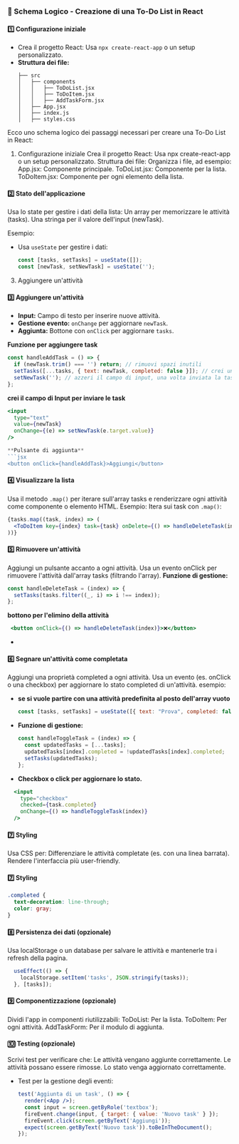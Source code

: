 ### **📌 Schema Logico - Creazione di una To-Do List in React**

#### **1️⃣ Configurazione iniziale**
- Crea il progetto React: Usa `npx create-react-app` o un setup personalizzato.
- **Struttura dei file:**  
  ```
  ├── src
  │   ├── components
  │   │   ├── ToDoList.jsx
  │   │   ├── ToDoItem.jsx
  │   │   ├── AddTaskForm.jsx
  │   ├── App.jsx
  │   ├── index.js
  │   ├── styles.css
  ```
Ecco uno schema logico dei passaggi necessari per creare una To-Do List in React:


1. Configurazione iniziale
Crea il progetto React: Usa npx create-react-app o un setup personalizzato.
Struttura dei file: Organizza i file, ad esempio:
App.jsx: Componente principale.
ToDoList.jsx: Componente per la lista.
ToDoItem.jsx: Componente per ogni elemento della lista.

#### **2️⃣ Stato dell'applicazione**
Usa lo state per gestire i dati della lista:
Un array per memorizzare le attività (tasks).
Una stringa per il valore dell'input (newTask).


Esempio:
- Usa `useState` per gestire i dati:
  ```jsx
  const [tasks, setTasks] = useState([]);
  const [newTask, setNewTask] = useState('');
  ```

3. Aggiungere un'attività
#### **3️⃣ Aggiungere un'attività**
- **Input:** Campo di testo per inserire nuove attività.
- **Gestione evento:** `onChange` per aggiornare `newTask`.
- **Aggiunta:** Bottone con `onClick` per aggiornare `tasks`.

**Funzione per aggiungere task**  
  ```jsx
  const handleAddTask = () => {
    if (newTask.trim() === '') return; // rimuovi spazi inutili
    setTasks([...tasks, { text: newTask, completed: false }]); // crei un nuovo array con tutte le voci del precedente tramite ...task, + l'elemento nuovo con newTask
    setNewTask(''); // azzeri il campo di input, una volta inviata la task
  };
  ```

   **crei il campo di Input per inviare le task**  
  ```jsx
  <input
    type="text"
    value={newTask}
    onChange={(e) => setNewTask(e.target.value)}
  />

  **Pulsante di aggiunta**  
  ```jsx
  <button onClick={handleAddTask}>Aggiungi</button>
  ```


#### **4️⃣ Visualizzare la lista**
Usa il metodo `.map()` per iterare sull'array tasks e renderizzare ogni attività come componente o elemento HTML.
 Esempio:
 Itera sui task con `.map()`:  
  ```jsx
  {tasks.map((task, index) => (
    <ToDoItem key={index} task={task} onDelete={() => handleDeleteTask(index)} />
  ))}
  ```


#### **5️⃣ Rimuovere un'attività**
Aggiungi un pulsante accanto a ogni attività.
Usa un evento onClick per rimuovere l'attività dall'array tasks (filtrando l'array).
**Funzione di gestione:**  
  ```jsx
  const handleDeleteTask = (index) => {
    setTasks(tasks.filter((_, i) => i !== index));
  };
  ```
  **bottono per l'elimino della attività** 

 ```jsx
  <button onClick={() => handleDeleteTask(index)}>❌</button>
  ```
- 

#### **6️⃣ Segnare un'attività come completata**
Aggiungi una proprietà completed a ogni attività.
Usa un evento (es. onClick o una checkbox) per aggiornare lo stato completed di un'attività.
esempio:

- **se si vuole partire con una attività predefinita al posto dell'array vuoto**  
  ```jsx
  const [tasks, setTasks] = useState([{ text: "Prova", completed: false }]);
  ```
- **Funzione di gestione:**  
  ```jsx
  const handleToggleTask = (index) => {
    const updatedTasks = [...tasks];
    updatedTasks[index].completed = !updatedTasks[index].completed;
    setTasks(updatedTasks);
  };
  ```
 
- **Checkbox o click per aggiornare lo stato.**

```jsx
  <input
    type="checkbox"
    checked={task.completed}
    onChange={() => handleToggleTask(index)}
  />
  ```

#### **7️⃣ Styling**
Usa CSS per:
Differenziare le attività completate (es. con una linea barrata).
Rendere l'interfaccia più user-friendly.
#### **7️⃣ Styling**
  ```css
  .completed {
    text-decoration: line-through;
    color: gray;
  }
  ```

#### **8️⃣ Persistenza dei dati (opzionale)**
Usa localStorage o un database per salvare le attività e mantenerle tra i refresh della pagina.

```jsx
  useEffect(() => {
    localStorage.setItem('tasks', JSON.stringify(tasks));
  }, [tasks]);
  ```

#### **9️⃣ Componentizzazione (opzionale)**
Dividi l'app in componenti riutilizzabili:
ToDoList: Per la lista.
ToDoItem: Per ogni attività.
AddTaskForm: Per il modulo di aggiunta.

#### **🔟 Testing (opzionale)**
Scrivi test per verificare che:
Le attività vengano aggiunte correttamente.
Le attività possano essere rimosse.
Lo stato venga aggiornato correttamente.

- Test per la gestione degli eventi:
  ```jsx
  test('Aggiunta di un task', () => {
    render(<App />);
    const input = screen.getByRole('textbox');
    fireEvent.change(input, { target: { value: 'Nuovo task' } });
    fireEvent.click(screen.getByText('Aggiungi'));
    expect(screen.getByText('Nuovo task')).toBeInTheDocument();
  });
  ```


